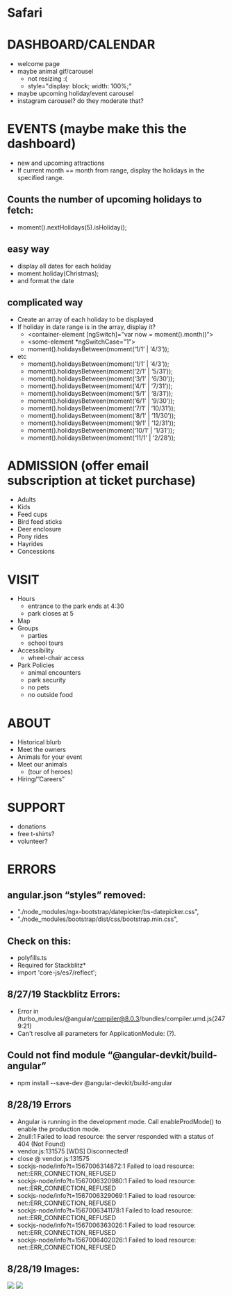 # Safari
# DASHBOARD/CALENDAR
*   welcome page
*   maybe animal gif/carousel
    * not resizing :(
    * style="display: block; width: 100%;"
*   maybe upcoming holiday/event carousel
*   instagram carousel? do they moderate that?
# EVENTS (maybe make this the dashboard)
*   new and upcoming attractions
*   If current month == month from range, display the holidays in the specified range.
## Counts the number of upcoming holidays to fetch:
*   moment().nextHolidays(5).isHoliday();
## easy way
*   display all dates for each holiday
*   moment.holiday(Christmas);
*   and format the date
## complicated way
*   Create an array of each holiday to be displayed
*   If holiday in date range is in the array, display it?
    * <container-element [ngSwitch]=”var now = moment().month()”>
    * <some-element *ngSwitchCase=”1”>  
    * moment().holidaysBetween(moment(‘1/1’ | ‘4/3’));
*   etc
    * moment().holidaysBetween(moment(‘1/1’ | ‘4/3’));
    * moment().holidaysBetween(moment(‘2/1’ | ‘5/31’));
    * moment().holidaysBetween(moment(‘3/1’ | ‘6/30’));
    * moment().holidaysBetween(moment(‘4/1’ | ‘7/31’));
    * moment().holidaysBetween(moment(‘5/1’ | ‘8/31’));
    * moment().holidaysBetween(moment(‘6/1’ | ‘9/30’));
    * moment().holidaysBetween(moment(‘7/1’ | ‘10/31’));
    * moment().holidaysBetween(moment(‘8/1’ | ‘11/30’));
    * moment().holidaysBetween(moment(‘9/1’ | ‘12/31’));
    * moment().holidaysBetween(moment(‘10/1’ | ‘1/31’));
    * moment().holidaysBetween(moment(‘11/1’ | ‘2/28’));
# ADMISSION (offer email subscription at ticket purchase)
*   Adults
*   Kids
*   Feed cups
*   Bird feed sticks
*   Deer enclosure
*   Pony rides
*   Hayrides
*   Concessions
# VISIT
*   Hours
    * entrance to the park ends at 4:30
    * park closes at 5
*   Map
*   Groups
    * parties
    * school tours
*   Accessibility
    * wheel-chair access
*   Park Policies
    * animal encounters
    * park security
    * no pets
    * no outside food
# ABOUT
*   Historical blurb
*   Meet the owners
*   Animals for your event
*   Meet our animals 
    * (tour of heroes)
*   Hiring/”Careers”
# SUPPORT
*   donations
*   free t-shirts?
*   volunteer?
# ERRORS
## angular.json “styles” removed:
*   "./node_modules/ngx-bootstrap/datepicker/bs-datepicker.css",
*   "./node_modules/bootstrap/dist/css/bootstrap.min.css",
## Check on this:
*   polyfills.ts
*   Required for Stackblitz*   
*   import 'core-js/es7/reflect';
## 8/27/19 Stackblitz Errors:
*   Error in /turbo_modules/@angular/compiler@8.0.3/bundles/compiler.umd.js(2479:21)
*   Can't resolve all parameters for ApplicationModule: (?).
## Could not find module “@angular-devkit/build-angular”
* npm install --save-dev @angular-devkit/build-angular
## 8/28/19 Errors
* Angular is running in the development mode. Call enableProdMode() to enable the production mode.
* 2null:1 Failed to load resource: the server responded with a status of 404 (Not Found)
* vendor.js:131575 [WDS] Disconnected!
* close @ vendor.js:131575
* sockjs-node/info?t=1567006314872:1 Failed to load resource: net::ERR_CONNECTION_REFUSED
* sockjs-node/info?t=1567006320980:1 Failed to load resource: net::ERR_CONNECTION_REFUSED
* sockjs-node/info?t=1567006329069:1 Failed to load resource: net::ERR_CONNECTION_REFUSED
* sockjs-node/info?t=1567006341178:1 Failed to load resource: net::ERR_CONNECTION_REFUSED
* sockjs-node/info?t=1567006363026:1 Failed to load resource: net::ERR_CONNECTION_REFUSED
* sockjs-node/info?t=1567006402026:1 Failed to load resource: net::ERR_CONNECTION_REFUSED
## 8/28/19 Images:
<img src="/assets/images/8-28Dashboard.png">
<img src="/images/8-28Calendars.png">
